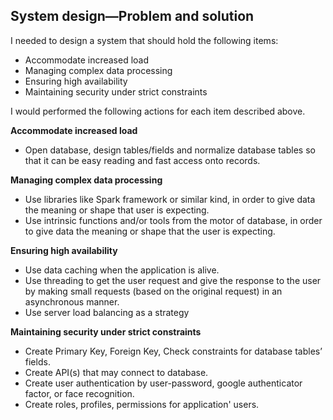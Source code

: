 

## System design—Problem and solution

I needed to design a system that should hold the following items:

- Accommodate increased load
- Managing complex data processing
- Ensuring high availability
- Maintaining security under strict constraints

I would performed the following actions for each item described above.

**Accommodate increased load**

- Open database, design tables/fields and normalize database tables so that it can be easy reading and fast access onto records.

**Managing complex data processing**

- Use libraries like Spark framework or similar kind, in order to give data the meaning or shape that user is expecting.
- Use intrinsic functions and/or tools from the motor of database, in order to give data the meaning or shape that the user is expecting.

**Ensuring high availability**

- Use data caching when the application is alive.
- Use threading to get the user request and give the response to the user by making small requests (based on the original request) in an asynchronous manner.
- Use server load balancing as a strategy

**Maintaining security under strict constraints**

- Create Primary Key, Foreign Key, Check constraints for database tables’ fields.
- Create API(s) that may connect to database.
- Create user authentication by user-password, google authenticator factor, or face recognition.
- Create roles, profiles, permissions for application' users.
